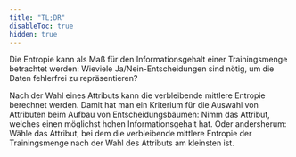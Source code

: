 ```yaml
---
title: "TL;DR"
disableToc: true
hidden: true
---
```



Die Entropie kann als Maß für den Informationsgehalt einer Trainingsmenge betrachtet werden:
Wieviele Ja/Nein-Entscheidungen sind nötig, um die Daten fehlerfrei zu repräsentieren?

Nach der Wahl eines Attributs kann die verbleibende mittlere Entropie berechnet werden. Damit
hat man ein Kriterium für die Auswahl von Attributen beim Aufbau von Entscheidungsbäumen:
Nimm das Attribut, welches einen möglichst hohen Informationsgehalt hat. Oder andersherum:
Wähle das Attribut, bei dem die verbleibende mittlere Entropie der Trainingsmenge nach der
Wahl des Attributs am kleinsten ist.
